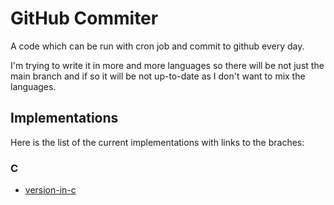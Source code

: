 # GitHub Commiter
A code which can be run with cron job and commit to github every day.

I'm trying to write it in more and more languages so there will be not just the main branch and if so it will be not up-to-date as I don't want to mix the languages.

## Implementations
Here is the list of the current implementations with links to the braches:

### C
- [version-in-c](https://github.com/T0liver/github-commiter/tree/version-in-c)

